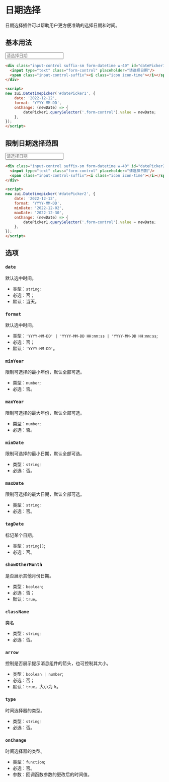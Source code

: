 # 日期选择

日期选择插件可以帮助用户更方便准确的选择日期和时间。

## 基本用法

<Example>
  <div class="input-control suffix-sm form-datetime w-40" id="datePicker1">
    <input type="text" class="form-control" placeholder="请选择日期"/>
    <span class="input-control-suffix"><i class="icon icon-time"></i></span>
  </div>
</Example>

```html
<div class="input-control suffix-sm form-datetime w-40" id="datePicker1">
  <input type="text" class="form-control" placeholder="请选择日期"/>
  <span class="input-control-suffix"><i class="icon icon-time"></i></span>
</div>

<script>
new zui.Datetimepicker('#datePicker1', {
    date: '2022-12-12',
    format: 'YYYY-MM-DD',
    onChange: (newDate) => {
        datePicker1.querySelector('.form-control').value = newDate;
    },
});
</script>
```

## 限制日期选择范围

<Example>
  <div class="input-control suffix-sm form-datetime w-40" id="datePicker2">
    <input type="text" class="form-control" placeholder="请选择日期"/>
    <span class="input-control-suffix"><i class="icon icon-time"></i></span>
  </div>
</Example>

```html
<div class="input-control suffix-sm form-datetime w-40" id="datePicker2">
  <input type="text" class="form-control" placeholder="请选择日期"/>
  <span class="input-control-suffix"><i class="icon icon-time"></i></span>
</div>

<script>
new zui.Datetimepicker('#datePicker2', {
    date: '2022-12-12',
    format: 'YYYY-MM-DD',
    minDate: '2022-12-02',
    maxDate: '2022-12-30',
    onChange: (newDate) => {
        datePicker1.querySelector('.form-control').value = newDate;
    },
});
</script>
```

## 选项

### `date`

默认选中时间。

* 类型：`string`;
* 必选：否；
* 默认：当天。

### `format`

默认选中时间。

* 类型：`'YYYY-MM-DD' | 'YYYY-MM-DD HH:mm:ss | 'YYYY-MM-DD HH:mm:ss`;
* 必选：否；
* 默认：`'YYYY-MM-DD'`。



### `minYear`

限制可选择的最小年份，默认全部可选。

* 类型：`number`;
* 必选：否。

### `maxYear`

限制可选择的最大年份，默认全部可选。

* 类型：`number`;
* 必选：否。

### `minDate`

限制可选择的最小日期，默认全部可选。

* 类型：`string`;
* 必选：否。

### `maxDate`

限制可选择的最大日期，默认全部可选。

* 类型：`string`;
* 必选：否。

### `tagDate`

标记某个日期。

* 类型：`string[]`;
* 必选：否。

### `showOtherMonth`

是否展示其他月份日期。

* 类型：`boolean`;
* 必选：否；
* 默认：`true`。

### `className`

类名

* 类型：`string`;
* 必选：否。

### `arrow`

控制是否展示提示消息组件的箭头，也可控制其大小。

* 类型：`boolean | number`;
* 必选：否；
* 默认：`true`，大小为 5。

### `type`

时间选择器的类型。

* 类型：`string`;
* 必选：否。

### `onChange`

时间选择器的类型。

* 类型：`function`;
* 必选：否。
* 参数：回调函数参数的更改后的时间值。






<script>
export default {
    mounted() {
        onZUIReady(() => {
            new zui.Datetimepicker('#datePicker1', {
                date: '2022-12-12',
                format: 'YYYY-MM-DD',
                onChange: (newDate) => {
                    datePicker1.querySelector('.form-control').value = newDate;
                },
            });
            new zui.Datetimepicker('#datePicker2', {
                date: '2022-12-12',
                format: 'YYYY-MM-DD',
                minDate: '2022-12-02',
                maxDate: '2022-12-30',
                onChange: (newDate) => {
                    datePicker1.querySelector('.form-control').value = newDate;
                },
            });
        })
    },
}
</script>
